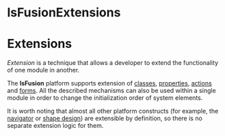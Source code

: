 # lsFusionExtensions

# Extensions

*Extension* is a technique that allows a developer to extend the functionality of one module in another. 

The **lsFusion** platform supports extension of [classes](lsFusionClass_extension.md), [properties](lsFusionProperty_extension.md), [actions](lsFusionAction_extension.md) and [forms](lsFusionForm_extension.md). All the described mechanisms can also be used within a single module in order to change the initialization order of system elements. 

It is worth noting that almost all other platform constructs (for example, the [navigator](lsFusionNavigator.md) or [shape design](lsFusionForm_design.md)) are extensible by definition, so there is no separate extension logic for them.
